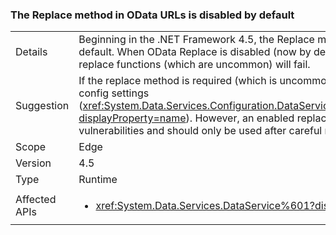 ### The Replace method in OData URLs is disabled by default


|   |   |
|---|---|
|Details|Beginning in the .NET Framework 4.5, the Replace method in OData URLs is disabled by default. When OData Replace is disabled (now by default), any user requests including replace functions (which are uncommon) will fail.|
|Suggestion|If the replace method is required (which is uncommon), it can be re-enabled through a config settings (<xref:System.Data.Services.Configuration.DataServicesFeaturesSection.ReplaceFunction?displayProperty=name>). However, an enabled replace method can open security vulnerabilities and should only be used after careful review.|
|Scope|Edge|
|Version|4.5|
|Type|Runtime|
|Affected APIs|<ul><li><xref:System.Data.Services.DataService%601?displayProperty=nameWithType></li></ul>|

